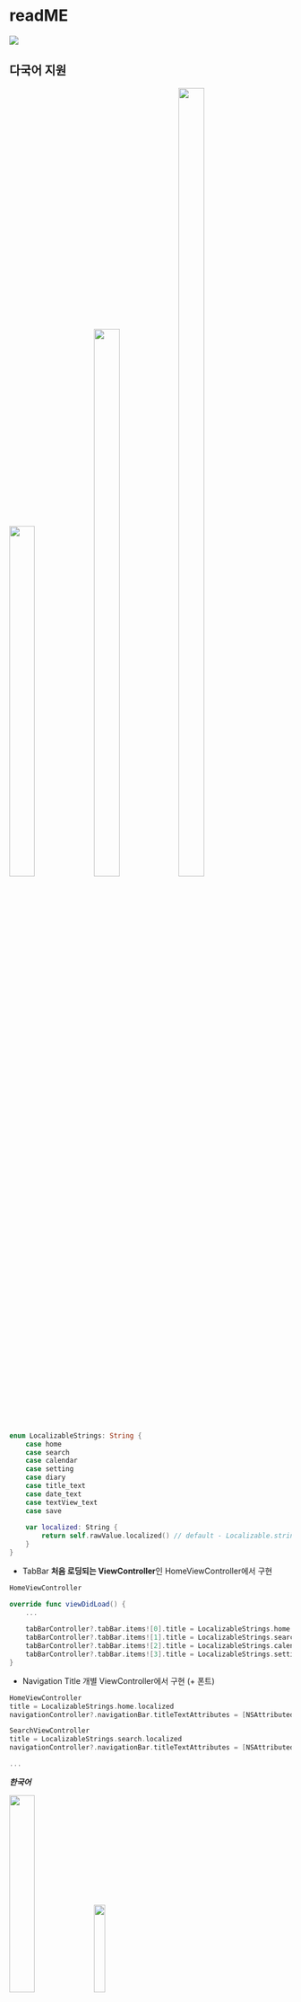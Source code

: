 # readME



[<img src="https://github-readme-streak-stats.herokuapp.com/?user=77ivan&theme=default&hide_border=true&fire=e25822&currStreakLabel=e25822&dates=aaa&background=fff">](#bottom)



## 다국어 지원 

<img src = "https://user-images.githubusercontent.com/93528918/139818539-d79b7474-e7e3-4c12-8843-fc8adaf51611.png" width="30%" height="40%"><img src = "https://user-images.githubusercontent.com/93528918/139818543-e7d91ef9-012a-4135-bbec-16f918f71fea.png" width="30%" height="50%"><img src = "https://user-images.githubusercontent.com/93528918/139818548-7b0e48df-aca9-4904-a272-7865aae59d9c.png" width="30%" height="60%">

```swift
enum LocalizableStrings: String {
    case home
    case search
    case calendar
    case setting
    case diary
    case title_text
    case date_text
    case textView_text
    case save
    
    var localized: String {
        return self.rawValue.localized() // default - Localizable.strings
    }
}
```

- TabBar **처음 로딩되는 ViewController**인 HomeViewController에서 구현 

```swift
HomeViewController

override func viewDidLoad() {
    ...
    
    tabBarController?.tabBar.items![0].title = LocalizableStrings.home.localized
    tabBarController?.tabBar.items![1].title = LocalizableStrings.search.localized
    tabBarController?.tabBar.items![2].title = LocalizableStrings.calendar.localized
    tabBarController?.tabBar.items![3].title = LocalizableStrings.setting.localized
}
```

- Navigation Title 
개별 ViewController에서 구현 (+ 폰트) 

```swift
HomeViewController
title = LocalizableStrings.home.localized
navigationController?.navigationBar.titleTextAttributes = [NSAttributedString.Key.font: UIFont().mainDemiBold]

SearchViewController
title = LocalizableStrings.search.localized
navigationController?.navigationBar.titleTextAttributes = [NSAttributedString.Key.font: UIFont().mainDemiBold]

...
```


***한국어***

<img src = "https://user-images.githubusercontent.com/93528918/139818762-b4f65961-0f21-482f-bd59-e774faf1d459.png" width="30%" height="30%"><img src = "https://user-images.githubusercontent.com/93528918/139818770-c5c6cc11-2d11-44f8-bb3b-1ed9fd9c0292.png" width="20%" height="20%">


***일본어***

<img src = "https://user-images.githubusercontent.com/93528918/139818786-1c76e721-5ebf-454c-9734-b57eaaba4f9f.png" width="30%" height="30%"><img src = "https://user-images.githubusercontent.com/93528918/139818795-cb334076-8687-47ed-bc8a-412bf71e1541.png" width="20%" height="20%">


***영어***

<img src = "https://user-images.githubusercontent.com/93528918/139818800-9187c76e-6e2b-4a3e-832f-d2903f7ec908.png" width="30%" height="30%"><img src = "https://user-images.githubusercontent.com/93528918/139818811-c038ce80-a7e0-4410-9646-cc551ce1a19b.png" width="30%" height="30%">



